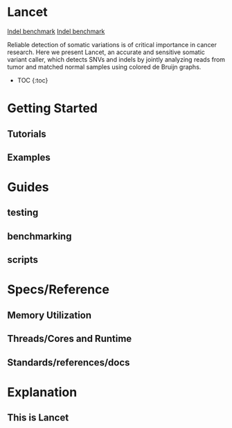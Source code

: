 # Lancet

<a href="https://zhubry.github.io/LancetDocumentationExample/indel_20220528.performance-plots.pdf" target="_blank">Indel benchmark</a>
<a href="https://zhubry.github.io/LancetDocumentationExample/snv_20220528.performance-plots.pdf" target="_blank">Indel benchmark</a>

Reliable detection of somatic variations is of critical importance in cancer research. Here we present Lancet, an accurate and sensitive somatic variant caller, which detects SNVs and indels by jointly analyzing reads from tumor and matched normal samples using colored de Bruijn graphs. 

* TOC
{:toc}

# Getting Started
## Tutorials
## Examples
# Guides
## testing
## benchmarking
## scripts
# Specs/Reference
## Memory Utilization
## Threads/Cores and Runtime
## Standards/references/docs
# Explanation
## This is Lancet
